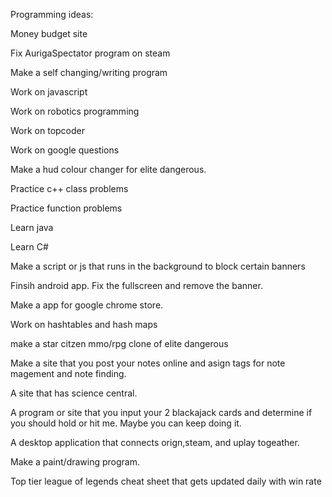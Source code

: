 Programming ideas:

Money budget site

Fix AurigaSpectator program on steam

Make a self changing/writing program

Work on javascript

Work on robotics programming

Work on topcoder

Work on google questions

Make a hud colour changer for elite dangerous.

Practice c++ class problems

Practice function problems

Learn java 

Learn C#

Make a script or js that runs in the background to block certain banners

Finsih android app. Fix the fullscreen and remove the banner.

Make a app for google chrome store.

Work on hashtables and hash maps

make a star citzen mmo/rpg clone of elite dangerous

Make a site that you post your notes online and asign tags for note magement and note finding.

A site that has science central.

A program or site that you input your 2 blackajack cards and determine if you should hold or hit me.  Maybe you can keep doing it.

A desktop application that connects orign,steam, and uplay togeather.

Make a paint/drawing program.

Top tier league of legends cheat sheet that gets updated daily with win rate
